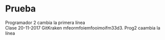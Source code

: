 # Prueba
Programador 2 cambia la primera línea  
Clase 20-11-2017
GitKraken
mfeormfoiemfooimoifm33d3. Prog2 caambia la línea
